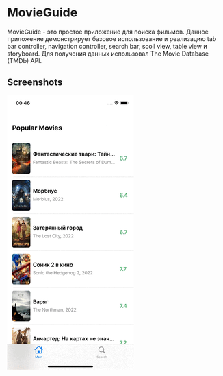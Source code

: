 MovieGuide
==========

MovieGuide - это простое приложение для поиска фильмов. Данное приложение демонстрирует базовое использование и реализацию tab bar controller, navigation controller, search bar, scoll view, table view и storyboard. Для получения данных использовал The Movie Database (TMDb) API. 

## Screenshots
![MovieGuide](./MovieGuide.gif)
